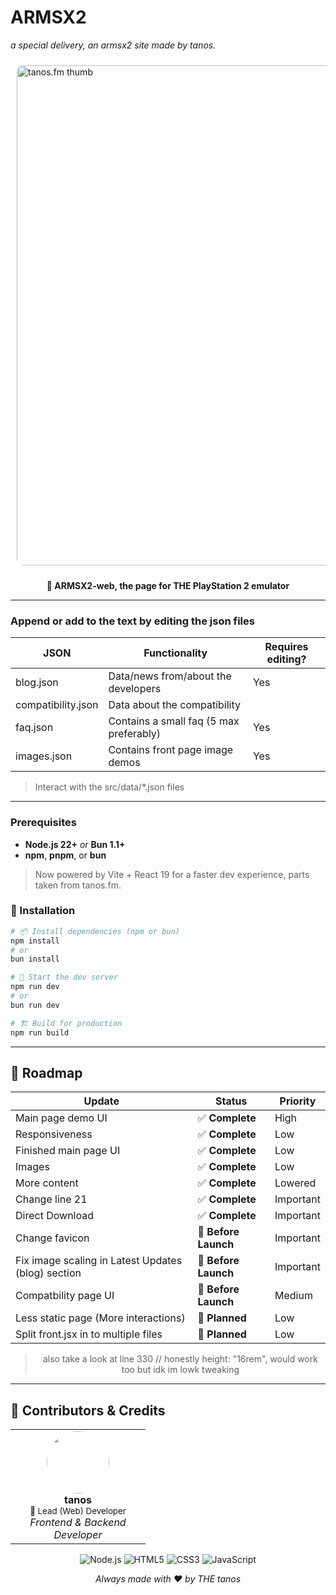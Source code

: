 # ARMSX2

_a special delivery, an armsx2 site made by tanos._

<img src="https://tanos.is-a.dev/images/puresakura.png" alt="tanos.fm thumb" width="800px" style="border-radius: 10px; margin: 10px;">

<div align="center">

**🚀 ARMSX2-web, the page for THE PlayStation 2 emulator**

</div>

---

### Append or add to the text by editing the json files

| JSON               | Functionality                           | Requires editing? |
| ------------------ | --------------------------------------- | ----------------- |
| blog.json          | Data/news from/about the developers     | Yes               |
| compatibility.json | Data about the compatibility            | <Deleted>         |
| faq.json           | Contains a small faq (5 max preferably) | Yes               |
| images.json        | Contains front page image demos         | Yes               |

> Interact with the src/data/\*.json files

---

### Prerequisites

- **Node.js 22+** _or_ **Bun 1.1+**
- **npm**, **pnpm**, or **bun**

> Now powered by Vite + React 19 for a faster dev experience, parts taken from tanos.fm.

### 🔧 Installation

```bash
# 📦 Install dependencies (npm or bun)
npm install
# or
bun install

# 🚀 Start the dev server
npm run dev
# or
bun run dev

# 🏗 Build for production
npm run build
```

---

## 🎯 Roadmap

<div align="center">

| Update                                             | Status               | Priority  |
| -------------------------------------------------- | -------------------- | --------- |
| Main page demo UI                                  | ✅ **Complete**      | High      |
| Responsiveness                                     | ✅ **Complete**      | Low       |
| Finished main page UI                              | ✅ **Complete**      | Low       |
| Images                                             | ✅ **Complete**      | Low       |
| More content                                       | ✅ **Complete**      | Lowered   |
| Change line 21                                     | ✅ **Complete**      | Important |
| Direct Download                                    | ✅ **Complete**      | Important |
| Change favicon                                     | 🔄 **Before Launch** | Important |
| Fix image scaling in Latest Updates (blog) section | 🔄 **Before Launch** | Important |
| Compatbility page UI                               | 🔄 **Before Launch** | Medium    |
| Less static page (More interactions)               | 🔄 **Planned**       | Low       |
| Split front.jsx in to multiple files               | 🔄 **Planned**       | Low       |

> also take a look at line 330 // honestly height: "16rem", would work too but idk im lowk tweaking

</div>

---

## 🤝 Contributors & Credits

<div align="center">
<table>
<tr>
<td align="center" width="200px">
<img src="https://github.com/tanosshi.png" width="100px" style="border-radius: 50%"><br>
<strong>tanos</strong><br>
<sub>🎯 Lead (Web) Developer</sub><br>
<em>Frontend & Backend Developer</em>
</td>
</tr>
</table>
</div>

<div align="center">

![Node.js](https://img.shields.io/badge/Node.js-43853D?style=for-the-badge&logo=node.js&logoColor=white)
![HTML5](https://img.shields.io/badge/HTML5-E34F26?style=for-the-badge&logo=html5&logoColor=white)
![CSS3](https://img.shields.io/badge/CSS3-1572B6?style=for-the-badge&logo=css3&logoColor=white)
![JavaScript](https://img.shields.io/badge/JavaScript-F7DF1E?style=for-the-badge&logo=javascript&logoColor=black)

</div>

<div align="center">

_Always made with ❤️ by THE tanos_

</div>
